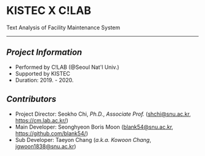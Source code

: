 # KISTEC X C!LAB
Text Analysis of Facility Maintenance System
- - -
## _Project Information_
- Performed by C!LAB (@Seoul Nat'l Univ.)
- Supported by KISTEC
- Duration: 2019. - 2020.

## _Contributors_
- Project Director: Seokho Chi, _Ph.D._, _Associate Prof._ (shchi@snu.ac.kr, https://cm.lab.ac.kr/)
- Main Developer: Seonghyeon Boris Moon (blank54@snu.ac.kr, https://github.com/blank54/)
- Sub Developer: Taeyon Chang (_a.k.a. Kowoon Chang_, jgwoon1838@snu.ac.kr)

<!-- 
## Configuration
'./thesaurus' 폴더 하위에 다음의 파일이 필요함
* stop_list.txt
* synonyms.txt
* userword.txt


## Import Library
    sys.path.append(../kistec/)
    from preprocess import MyPreprocess
    mp = MyPreprocess()
    
## Preprocess
### Apply synonyms
    sent = '배수 시설은 배수시설로 배수관도 배수시설로 배수만 있는 건 그대로'
    sent_synonym = mp.synonym(sent)
    print(sent_synonym)

### Stopword Removal
    sent_stop = mp.stopword_removal(sent_synonym, return_type='str') # Default return type: list
    print(sent_stop)

### Customized PoS tagging
    from konlpy.tag import Komoran

    mp.build_userdic('./thesaurus/userword.txt')
    komoran = Komoran(userdic=mp.fname_userdic) # './thesaurus/userdic.txt'

    print(sent)
    print(komoran.nouns(sent))
    print(komoran.nouns(sent_synonym))
    print(komoran.nouns(sent_stop)) -->